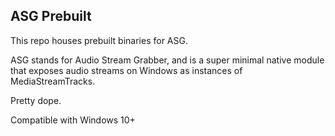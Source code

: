 ## ASG Prebuilt
This repo houses prebuilt binaries for ASG.

ASG stands for Audio Stream Grabber, and is a super minimal native module that exposes audio streams on Windows as instances of MediaStreamTracks.

Pretty dope.

Compatible with Windows 10+